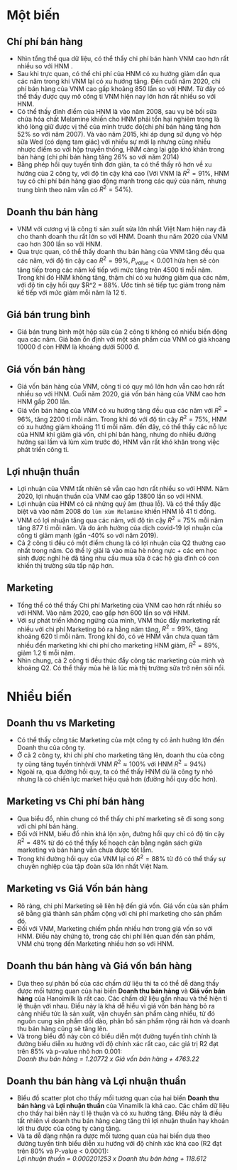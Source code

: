 # Một biến

## Chí phí bán hàng

- Nhìn tổng thể qua dữ liệu, có thể thấy chi phí bán hành VNM cao hơn rất nhiều so với HNM .
- Sau khi trực quan, có thể chi phí của HNM có xu hướng giảm dần qua các năm trong khi VNM lại có xu hướng tăng. Đến cuối năm 2020, chi phí bán hàng của VNM cao gấp khoảng 850 lần so với HNM. Từ đây có thể thấy được quy mô công ti VNM hiện nay lớn hơn rất nhiều so với HNM.
- Có thể thấy đỉnh điểm của HNM là vào năm 2008, sau vụ bê bối sữa chứa hóa chất Melamine khiến cho HNM phải tổn hại nghiêm trọng là khó lòng giữ được vị thế của mình trước đó(chi phí bán hàng tăng hơn 52% so với năm 2007). Và vào năm 2015, khi áp dụng sử dụng vỏ hộp sữa Wed (có dạng tam giác) với nhiều sự mới lạ nhưng cũng nhiều nhược điểm so với hộp truyền thống, HNM càng lại gặp khó khăn trong bán hàng (chi phí bán hàng tăng 26% so với năm 2014)
- Bằng phép hồi quy tuyến tính đơn giản, ta có thể thấy rõ hơn về xu hướng của 2 công ty, với độ tin cậy khá cao (Với VNM là $R^2 = 91\%$, HNM tuy có chi phí bán hàng giao động mạnh trong các quý của năm, nhưng trung bình theo năm vẫn có $R^2 = 54\%$).

## Doanh thu bán hàng

- VNM với cương vị là công ti sản xuất sửa lớn nhất Việt Nam hiện nay đã cho thanh doanh thu rất lớn so với HNM. Doanh thu năm 2020 của VNM cao hơn 300 lần so với HNM.
- Qua trực quan, có thể thấy doanh thu bán hàng của VNM tăng đều qua các năm, với độ tin cậy cao $R^2 = 99\%, P_{value}<0.001$ hứa hẹn sẽ còn tăng tiếp trong các năm kế tiếp với mức tăng trên 4500 tỉ mỗi năm. Trong khi đó HNM không tăng, thậm chí có xu hướng giảm qua các năm, với độ tin cậy hồi quy $R^2 = 88%. Ước tính sẽ tiếp tục giảm trong năm kế tiếp với mức giảm mỗi năm là 12 tỉ.

## Giá bán trung bình

- Giá bán trung bình một hộp sữa của 2 công ti không có nhiều biến động qua các năm. Giá bán ổn định với một sản phẩm của VNM có giá khoảng 10000 đ còn HNM là khoảng dưới 5000 đ.

## Giá vốn bán hàng

- Giá vốn bán hàng của VNM, công ti có quy mô lớn hơn vẫn cao hơn rất nhiều so với HNM. Cuối năm 2020, giá vốn bán hàng của VNM cao hơn HNM gấp 200 lần.
- Giá vốn bán hàng của VNM có xu hướng tăng đều qua các năm với $R^2=96\%$, tăng 2200 tỉ mỗi năm. Trong khi đó với độ tin cậy $R^2=75\%$, HNM có xu hướng giảm khoảng 11 tỉ mỗi năm. đến đây, có thể thấy các nỗ lực của HNM khi giảm giá vốn, chi phí bán hàng, nhưng do nhiều đường hướng sai lầm và lùm xùm trước đó, HNM vẫn rất khó khăn trong việc phát triển công ti.

## Lợi nhuận thuần

- Lợi nhuận của VNM tất nhiên sẽ vẫn cao hơn rất nhiều so với HNM. Năm 2020, lợi nhuận thuần của VNM cao gấp 13800 lần so với HNM.
- Lợi nhuận của HNM có cả những quý âm (thua lỗ). Và có thể thấy đặc biệt và vào năm 2008 do `lùm xùm Melamine` khiến HNM lỗ 41 tỉ đồng.
- VNM có lợi nhuận tăng qua các năm, với độ tin cậy $R^2 = 75\%$ mỗi năm tăng 877 tỉ mỗi năm. Và do ảnh hưởng của dịch covid-19 lợi nhuận của công ti giảm mạnh (gần -40% so với năm 2019).
- Cả 2 công ti đều có một điểm chung là có lợi nhuận của Q2 thường cao nhất trong năm. Có thể lý giải là vào mùa hè nóng nực + các em học sinh được nghỉ hè đã tăng nhu cầu mua sữa ở các hộ gia đình có con khiến thị trường sữa tấp nập hơn.

## Marketing

- Tổng thể có thể thấy Chi phí Marketing của VNM cao hơn rất nhiều so với HNM. Vào năm 2020, cao gấp hơn 600 lần so với HNM.
- Với sự phát triển không ngừng của mình, VNM thúc đẩy marketing rất nhiều với chi phí Marketing bỏ ra hằng năm tăng, $R^2=99\%$, tăng khoảng 620 tỉ mỗi năm. Trong khi đó, có vẻ HNM vẫn chưa quan tâm nhiều đến marketing khi chi phí cho marketing HNM giảm, $R^2=89\%$, giảm 1.2 tỉ mỗi năm.
- Nhìn chung, cả 2 công ti đều thúc đẩy công tác marketing của mình và khoảng Q2. Có thể thấy mùa hè là lúc mà thị trường sữa trở nên sôi nổi.

# Nhiều biến

## Doanh thu vs Marketing

- Có thể thấy công tác Marketing của một công ty có ảnh hưởng lớn đến Doanh thu của công ty.
- Ở cả 2 công ty, khi chi phí cho marketing tăng lên, doanh thu của công ty cũng tăng tuyến tính(với VNM $R^2 \approx 100\%$ với HNM $R^2 = 94\%$)
- Ngoài ra, qua đường hồi quy, ta có thể thấy HNM dù là công ty nhỏ nhưng là có chiến lực market hiệu quả hơn (đường hồi quy dốc hơn).

## Marketing vs Chi phí bán hàng

- Qua biểu đồ, nhìn chung có thể thấy chi phí marketing sẽ đi song song với chi phí bán hàng.
- Đối với HNM, biểu đồ nhìn khá lộn xộn, đường hồi quy chỉ có độ tin cậy $R^2 = 48\%$ từ đó có thể thấy kế hoạch cân bằng ngân sách giữa marketing và bán hàng vẫn chưa được tốt lắm.
- Trong khi đường hồi quy của VNM lại có $R^2 = 88\%$ từ đó có thể thấy sự chuyên nghiệp của tập đoàn sữa lớn nhất Việt Nam.

## Marketing vs Giá Vốn bán hàng

- Rõ ràng, chi phí Marketing sẽ liên hệ đến giá vốn. Giá vốn của sản phẩm sẽ bằng giá thành sản phẩm cộng với chi phí marketing cho sản phẩm đó.
- Đối với VNM, Marketing chiếm phần nhiều hơn trong giá vốn so với HNM. Điều này chứng tỏ, trong các chi phí liên quan đến sản phẩm, VNM chú trọng đến Marketing nhiều hơn so với HNM.

## Doanh thu bán hàng và Giá vốn bán hàng

- Dựa theo sự phân bố của các chấm dữ liệu thì ta có thể dễ dàng thấy được mối tương quan của hai biến **Doanh thu bán hàng** và **Giá vốn bán hàng** của Hanoimilk là rất cao. Các chấm dữ liệu gần nhau và thể hiện tỉ lệ thuận với nhau. Điều này là khá dễ hiểu vì giá vốn bán hàng bỏ ra càng nhiều tức là sản xuất, vận chuyển sản phẩm càng nhiều, từ đó nguồn cung sản phẩm dồi dào, phân bố sản phẩm rộng rãi hơn và doanh thu bán hàng cũng sẽ tăng lên.
- Và trong biểu đồ này còn có biểu diễn một đường tuyến tính chính là đường biểu diễn xu hướng với độ chính xác rất cao, các giá trị R2 đạt trên 85% và p-value nhỏ hơn 0.001:  
  _Doanh thu bán hàng = 1.20772 x Giá vốn bán hàng + 4763.22_

## Doanh thu bán hàng và Lợi nhuận thuần

- Biểu đồ scatter plot cho thấy mối tương quan của hai biến **Doanh thu bán hàng** và **Lợi nhuận thuần** của Vinamilk là khá cao. Các chấm dữ liệu cho thấy hai biến này tỉ lệ thuận và có xu hướng tăng. Điều này là điều tất nhiên vì doanh thu bán hàng càng tăng thì lợi nhuận thuần hay khoản lợi thu được của công ty càng tăng.
- Và ta dễ dàng nhận ra được mối tương quan của hai biến dựa theo đường tuyến tính biểu diễn xu hướng với độ chính xác khá cao (R2 đạt trên 80% và P-value < 0.0001):  
  _Lợi nhuận thuần = 0.000201253 x Doanh thu bán hàng + 118.612_
